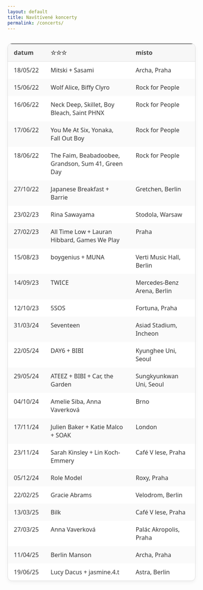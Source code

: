 ```yaml
---
layout: default
title: Navštívené koncerty
permalink: /concerts/
---
```


<style>
  table {
    width: 100%;
    border-collapse: separate;
    border-spacing: 0;
    margin-top: 2rem;
    font-family: 'Segoe UI', sans-serif;
    font-size: 1rem;
    background-color: #fff;
    border: 1px solid #ddd;
    border-radius: 12px;
    overflow: hidden;
    box-shadow: 0 4px 10px rgba(0, 0, 0, 0.05);
  }

  thead {
    background-color: #f7f7f7;
  }

  th, td {
    padding: 0.75rem 1rem;
    text-align: left;
  }

  th {
    font-weight: 600;
    color: #444;
    border-bottom: 1px solid #ddd;
  }

  tbody tr:nth-child(even) {
    background-color: #fafafa;
  }

  tbody tr:hover {
    background-color: #f0f8ff;
  }

  td {
    color: #333;
    vertical-align: top;
  }

  @media (max-width: 768px) {
    table, thead, tbody, th, td, tr {
      display: block;
    }
    thead {
      display: none;
    }
    tr {
      margin-bottom: 1rem;
    }
    td {
      padding: 0.5rem 1rem;
      border-bottom: 1px solid #eee;
    }
    td::before {
      content: attr(data-label);
      font-weight: bold;
      display: block;
      margin-bottom: 0.25rem;
      color: #555;
    }
  }
</style>

<table>
  <thead>
    <tr>
      <th>datum</th>
      <th>☆☆☆</th>
      <th>místo</th>
    </tr>
  </thead>
  <tbody>
    <tr><td data-label="datum">18/05/22</td><td data-label="☆☆☆">Mitski + Sasami</td><td data-label="místo">Archa, Praha</td></tr>
    <tr><td data-label="datum">15/06/22</td><td data-label="☆☆☆">Wolf Alice, Biffy Clyro</td><td data-label="místo">Rock for People</td></tr>
    <tr><td data-label="datum">16/06/22</td><td data-label="☆☆☆">Neck Deep, Skillet, Boy Bleach, Saint PHNX</td><td data-label="místo">Rock for People</td></tr>
    <tr><td data-label="datum">17/06/22</td><td data-label="☆☆☆">You Me At Six, Yonaka, Fall Out Boy</td><td data-label="místo">Rock for People</td></tr>
    <tr><td data-label="datum">18/06/22</td><td data-label="☆☆☆">The Faim, Beabadoobee, Grandson, Sum 41, Green Day</td><td data-label="místo">Rock for People</td></tr>
    <tr><td data-label="datum">27/10/22</td><td data-label="☆☆☆">Japanese Breakfast + Barrie</td><td data-label="místo">Gretchen, Berlin</td></tr>
    <tr><td data-label="datum">23/02/23</td><td data-label="☆☆☆">Rina Sawayama</td><td data-label="místo">Stodola, Warsaw</td></tr>
    <tr><td data-label="datum">27/02/23</td><td data-label="☆☆☆">All Time Low + Lauran Hibbard, Games We Play</td><td data-label="místo">Praha</td></tr>
    <tr><td data-label="datum">15/08/23</td><td data-label="☆☆☆">boygenius + MUNA</td><td data-label="místo">Verti Music Hall, Berlin</td></tr>
    <tr><td data-label="datum">14/09/23</td><td data-label="☆☆☆">TWICE</td><td data-label="místo">Mercedes-Benz Arena, Berlin</td></tr>
    <tr><td data-label="datum">12/10/23</td><td data-label="☆☆☆">5SOS</td><td data-label="místo">Fortuna, Praha</td></tr>
    <tr><td data-label="datum">31/03/24</td><td data-label="☆☆☆">Seventeen</td><td data-label="místo">Asiad Stadium, Incheon</td></tr>
    <tr><td data-label="datum">22/05/24</td><td data-label="☆☆☆">DAY6 + BIBI</td><td data-label="místo">Kyunghee Uni, Seoul</td></tr>
    <tr><td data-label="datum">29/05/24</td><td data-label="☆☆☆">ATEEZ + BIBI + Car, the Garden</td><td data-label="místo">Sungkyunkwan Uni, Seoul</td></tr>
    <tr><td data-label="datum">04/10/24</td><td data-label="☆☆☆">Amelie Siba, Anna Vaverková</td><td data-label="místo">Brno</td></tr>
    <tr><td data-label="datum">17/11/24</td><td data-label="☆☆☆">Julien Baker + Katie Malco + SOAK</td><td data-label="místo">London</td></tr>
    <tr><td data-label="datum">23/11/24</td><td data-label="☆☆☆">Sarah Kinsley + Lin Koch-Emmery</td><td data-label="místo">Café V lese, Praha</td></tr>
    <tr><td data-label="datum">05/12/24</td><td data-label="☆☆☆">Role Model</td><td data-label="místo">Roxy, Praha</td></tr>
    <tr><td data-label="datum">22/02/25</td><td data-label="☆☆☆">Gracie Abrams</td><td data-label="místo">Velodrom, Berlin</td></tr>
    <tr><td data-label="datum">13/03/25</td><td data-label="☆☆☆">Bilk</td><td data-label="místo">Café V lese, Praha</td></tr>
    <tr><td data-label="datum">27/03/25</td><td data-label="☆☆☆">Anna Vaverková</td><td data-label="místo">Palác Akropolis, Praha</td></tr>
    <tr><td data-label="datum">11/04/25</td><td data-label="☆☆☆">Berlin Manson</td><td data-label="místo">Archa, Praha</td></tr>
    <tr><td data-label="datum">19/06/25</td><td data-label="☆☆☆">Lucy Dacus + jasmine.4.t</td><td data-label="místo">Astra, Berlin</td></tr>

